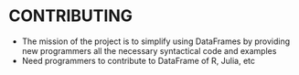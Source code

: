 # CONTRIBUTING

- The mission of the project is to simplify using DataFrames by providing new programmers all the necessary syntactical code and examples
- Need programmers to contribute to DataFrame of R, Julia, etc
